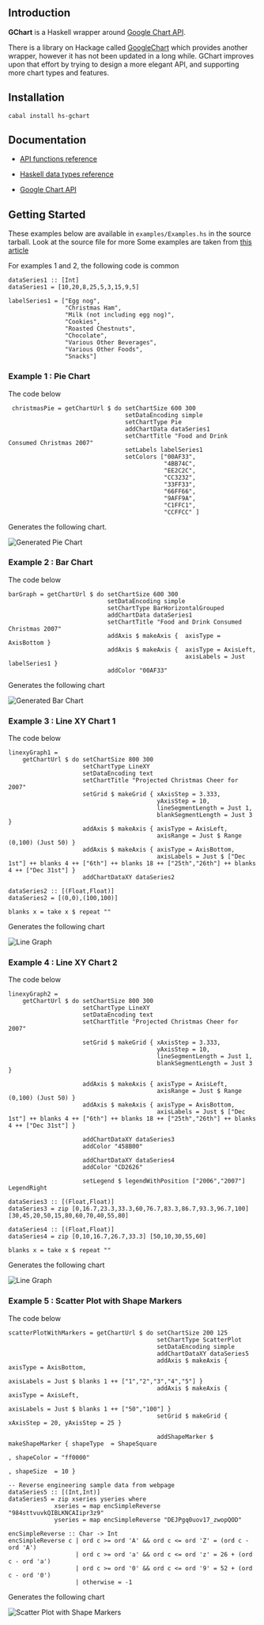 ## Introduction

 **GChart** is a Haskell wrapper around [Google Chart API].

[Google Chart API]: http://code.google.com/apis/chart/image_charts.html

There is a library on Hackage called [GoogleChart] which provides another
wrapper, however it has not been updated in a long while. GChart improves upon
that effort by trying to design a more elegant API, and supporting more chart
types and features.

[GoogleChart]: http://hackage.haskell.org/packages/archive/GoogleChart/0.2/doc/html/Graphics-Google-Chart.html

## Installation

    cabal install hs-gchart

## Documentation

* [API functions reference](http://hackage.haskell.org/package/hs-gchart)

* [Haskell data types reference](http://hackage.haskell.org/packages/archive/hs-gchart/0.4/doc/html/Graphics-GChart-Types.html)

* [Google Chart API]

## Getting Started

These examples below are available in `examples/Examples.hs` in the source
tarball. Look at the source file for more Some examples are taken from [this
article](http://24ways.org/2007/tracking-christmas-cheer-with-google-charts)

For examples 1 and 2, the following code is common

    dataSeries1 :: [Int]
    dataSeries1 = [10,20,8,25,5,3,15,9,5]

    labelSeries1 = ["Egg nog",
                    "Christmas Ham",
                    "Milk (not including egg nog)",
                    "Cookies",
                    "Roasted Chestnuts",
                    "Chocolate",
                    "Various Other Beverages",
                    "Various Other Foods",
                    "Snacks"]

### Example 1 : Pie Chart

The code below

     christmasPie = getChartUrl $ do setChartSize 600 300
                                     setDataEncoding simple
                                     setChartType Pie
                                     addChartData dataSeries1
                                     setChartTitle "Food and Drink Consumed Christmas 2007"
                                     setLabels labelSeries1
                                     setColors ["00AF33",
                                                "4BB74C",
                                                "EE2C2C",
                                                "CC3232",
                                                "33FF33",
                                                "66FF66",
                                                "9AFF9A",
                                                "C1FFC1",
                                                "CCFFCC" ]

Generates the following chart.

![Generated Pie Chart](http://chart.apis.google.com/chart?cht=p&chs=600x300&chd=s:KUIZFDPJF&chtt=Food+and+Drink+Consumed+Christmas+2007&chco=00AF33,4BB74C,EE2C2C,CC3232,33FF33,66FF66,9AFF9A,C1FFC1,CCFFCC&chl=Egg+nog|Christmas+Ham|Milk+%28not+including+egg+nog%29|Cookies|Roasted+Chestnuts|Chocolate|Various+Other+Beverages|Various+Other+Foods|Snacks)

### Example 2 : Bar Chart

The code below

    barGraph = getChartUrl $ do setChartSize 600 300
                                setDataEncoding simple
                                setChartType BarHorizontalGrouped
                                addChartData dataSeries1
                                setChartTitle "Food and Drink Consumed Christmas 2007"
                                addAxis $ makeAxis {  axisType = AxisBottom }
                                addAxis $ makeAxis {  axisType = AxisLeft,
                                                      axisLabels = Just labelSeries1 }
                                addColor "00AF33"

Generates the following chart

![Generated Bar Chart](http://chart.apis.google.com/chart?cht=bhg&chs=600x300&chd=s:KUIZFDPJF&chtt=Food+and+Drink+Consumed+Christmas+2007&chco=00AF33&chxt=x,y&chxl=1:|Egg+nog|Christmas+Ham|Milk+%28not+including+egg+nog%29|Cookies|Roasted+Chestnuts|Chocolate|Various+Other+Beverages|Various+Other+Foods|Snacks)


### Example 3 : Line XY Chart 1

The code below

    linexyGraph1 =
        getChartUrl $ do setChartSize 800 300
                         setChartType LineXY
                         setDataEncoding text
                         setChartTitle "Projected Christmas Cheer for 2007"
                         setGrid $ makeGrid { xAxisStep = 3.333,
                                              yAxisStep = 10,
                                              lineSegmentLength = Just 1,
                                              blankSegmentLength = Just 3 }
                         addAxis $ makeAxis { axisType = AxisLeft,
                                              axisRange = Just $ Range (0,100) (Just 50) }
                         addAxis $ makeAxis { axisType = AxisBottom,
                                              axisLabels = Just $ ["Dec 1st"] ++ blanks 4 ++ ["6th"] ++ blanks 18 ++ ["25th","26th"] ++ blanks 4 ++ ["Dec 31st"] }
                         addChartDataXY dataSeries2

    dataSeries2 :: [(Float,Float)]
    dataSeries2 = [(0,0),(100,100)]

    blanks x = take x $ repeat ""

Generates the following chart

![Line Graph](http://chart.apis.google.com/chart?cht=lxy&chs=800x300&chd=t:0,100|0,100&chtt=Projected+Christmas+Cheer+for+2007&chxt=y,x&chxl=1:|Dec+1st|||||6th|||||||||||||||||||25th|26th|||||Dec+31st&chxr=0,0.0,100.0,50.0&chg=3.333,10.0,1.0,3.0)

### Example 4 : Line XY Chart 2

The code below

    linexyGraph2 =
        getChartUrl $ do setChartSize 800 300
                         setChartType LineXY
                         setDataEncoding text
                         setChartTitle "Projected Christmas Cheer for 2007"

                         setGrid $ makeGrid { xAxisStep = 3.333,
                                              yAxisStep = 10,
                                              lineSegmentLength = Just 1,
                                              blankSegmentLength = Just 3 }

                         addAxis $ makeAxis { axisType = AxisLeft,
                                              axisRange = Just $ Range (0,100) (Just 50) }
                         addAxis $ makeAxis { axisType = AxisBottom,
                                              axisLabels = Just $ ["Dec 1st"] ++ blanks 4 ++ ["6th"] ++ blanks 18 ++ ["25th","26th"] ++ blanks 4 ++ ["Dec 31st"] }

                         addChartDataXY dataSeries3
                         addColor "458B00"

                         addChartDataXY dataSeries4
                         addColor "CD2626"

                         setLegend $ legendWithPosition ["2006","2007"] LegendRight

    dataSeries3 :: [(Float,Float)]
    dataSeries3 = zip [0,16.7,23.3,33.3,60,76.7,83.3,86.7,93.3,96.7,100] [30,45,20,50,15,80,60,70,40,55,80]

    dataSeries4 :: [(Float,Float)]
    dataSeries4 = zip [0,10,16.7,26.7,33.3] [50,10,30,55,60]

    blanks x = take x $ repeat ""

Generates the following chart

![Line Graph](http://chart.apis.google.com/chart?cht=lxy&chs=800x300&chd=t:0,16.7,23.3,33.3,60,76.7,83.3,86.7,93.3,96.7,100|30,45,20,50,15,80,60,70,40,55,80|0,10,16.7,26.7,33.3|50,10,30,55,60&chtt=Projected+Christmas+Cheer+for+2007&chco=458B00,CD2626&chdl=2006|2007&chdlp=r&chxt=y,x&chxl=1:|Dec+1st|||||6th|||||||||||||||||||25th|26th|||||Dec+31st&chxr=0,0.0,100.0,50.0&chg=3.333,10.0,1.0,3.0)

### Example 5 : Scatter Plot with Shape Markers

The code below

    scatterPlotWithMarkers = getChartUrl $ do setChartSize 200 125
                                              setChartType ScatterPlot
                                              setDataEncoding simple
                                              addChartDataXY dataSeries5
                                              addAxis $ makeAxis { axisType = AxisBottom,
                                                                   axisLabels = Just $ blanks 1 ++ ["1","2","3","4","5"] }
                                              addAxis $ makeAxis { axisType = AxisLeft,
                                                                   axisLabels = Just $ blanks 1 ++ ["50","100"] }
                                              setGrid $ makeGrid { xAxisStep = 20, yAxisStep = 25 }

                                              addShapeMarker $ makeShapeMarker { shapeType  = ShapeSquare
                                                                               , shapeColor = "ff0000"
                                                                               , shapeSize  = 10 }

    -- Reverse engineering sample data from webpage
    dataSeries5 :: [(Int,Int)]
    dataSeries5 = zip xseries yseries where
                 xseries = map encSimpleReverse "984sttvuvkQIBLKNCAIipr3z9"
                 yseries = map encSimpleReverse "DEJPgq0uov17_zwopQOD"

    encSimpleReverse :: Char -> Int
    encSimpleReverse c | ord c >= ord 'A' && ord c <= ord 'Z' = (ord c - ord 'A')
                       | ord c >= ord 'a' && ord c <= ord 'z' = 26 + (ord c - ord 'a')
                       | ord c >= ord '0' && ord c <= ord '9' = 52 + (ord c - ord '0')
                       | otherwise = -1

Generates the following chart

![Scatter Plot with Shape Markers](http://chart.apis.google.com/chart?cht=s&chs=200x125&chd=s:984sttvuvkQIBLKNCAIi,DEJPgq0uov17_zwopQOD&chxt=x,y&chxl=0:||1|2|3|4|5|1:||50|100&chg=20.0,25.0&chm=s,ff0000,-1,-1,10)
